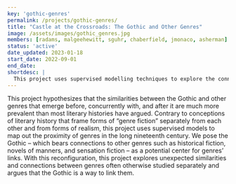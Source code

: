 ```yaml
---
key: 'gothic-genres'
permalink: /projects/gothic-genres/
title: "Castle at the Crossroads: The Gothic and Other Genres"
image: /assets/images/gothic_genres.jpg
members: [radams, malgeehewitt, sguhr, chaberfield, jmonaco, asherman]
status: 'active'
date_updated: 2023-01-18
start_date: 2022-09-01
end_date:
shortdesc: |
  This project uses supervised modelling techniques to explore the connections of the gothic novel to contemporaneous modes of literary realism.
---
```


This project hypothesizes that the similarities between the Gothic and other genres that emerge before, concurrently with, and after it are much more prevalent than most literary histories have argued. Contrary to conceptions of literary history that frame forms of “genre fiction” separately from each other and from forms of realism, this project uses supervised models to map out the proximity of genres in the long nineteenth century. We pose the Gothic – which bears connections to other genres such as historical fiction, novels of manners, and sensation fiction – as a potential center for genres’ links. With this reconfiguration, this project explores unexpected similarities and connections between genres often otherwise studied separately and argues that the Gothic is a way to link them.